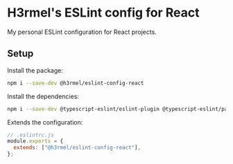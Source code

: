 # H3rmel's ESLint config for React

My personal ESLint configuration for React projects.

## Setup

Install the package:

```bash
npm i --save-dev @h3rmel/eslint-config-react
```

Install the dependencies:

```bash
npm i --save-dev @typescript-eslint/eslint-plugin @typescript-eslint/parser eslint-plugin-import-helpers eslint-plugin-jsx-a11y eslint-plugin-react eslint-plugin-react-hooks eslint
```

Extends the configuration:

```js
// .eslintrc.js
module.exports = {
  extends: ["@h3rmel/eslint-config-react"],
};
```
